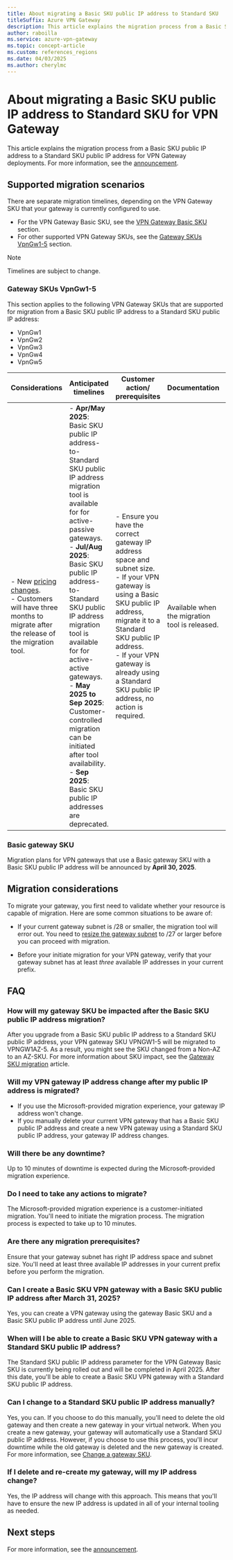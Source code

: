 ```yaml
---
title: About migrating a Basic SKU public IP address to Standard SKU
titleSuffix: Azure VPN Gateway
description: This article explains the migration process from a Basic SKU public IP address to a Standard SKU public IP address for VPN Gateway deployments that are currently using a Basic SKU public IP address. This doesn't pertain to deployments that are already using a Standard SKU public IP address.
author: raboilla
ms.service: azure-vpn-gateway
ms.topic: concept-article
ms.custom: references_regions
ms.date: 04/03/2025
ms.author: cherylmc
---
```


# About migrating a Basic SKU public IP address to Standard SKU for VPN Gateway

This article explains the migration process from a Basic SKU public IP address to a Standard SKU public IP address for VPN Gateway deployments. For more information, see the [announcement](https://azure.microsoft.com/updates?id=upgrade-to-standard-sku-public-ip-addresses-in-azure-by-30-september-2025-basic-sku-will-be-retired).

## Supported migration scenarios

There are separate migration timelines, depending on the VPN Gateway SKU that your gateway is currently configured to use.

* For the VPN Gateway Basic SKU, see the [VPN Gateway Basic SKU](#basicsku-timeline) section.
* For other supported VPN Gateway SKUs, see the [Gateway SKUs VpnGw1-5](#skus-timeline) section.

> [!NOTE]
> Timelines are subject to change.

### <a name="skus-timeline"></a>Gateway SKUs VpnGw1-5

This section applies to the following VPN Gateway SKUs that are supported for migration from a Basic SKU public IP address to a Standard SKU public IP address:

* VpnGw1
* VpnGw2
* VpnGw3
* VpnGw4
* VpnGw5

|Considerations | Anticipated timelines | Customer action/ prerequisites | Documentation | Announcement links |
|---|---|---|---|---|
|- New [pricing changes](https://azure.microsoft.com/pricing/details/ip-addresses/).<br>- Customers will have three months to migrate after the release of the migration tool.|- **Apr/May 2025**: Basic SKU public IP address-to-Standard SKU public IP address migration tool is available for for active-passive gateways.<br>- **Jul/Aug 2025**: Basic SKU public IP address-to-Standard SKU public IP address migration tool is available for for active-active gateways.<br>- **May 2025 to Sep 2025**: Customer-controlled migration can be initiated after tool availability.<br>- **Sep 2025**: Basic SKU public IP addresses are deprecated.  |- Ensure you have the correct gateway IP address space and subnet size.<br>- If your VPN gateway is using a Basic SKU public IP address, migrate it to a Standard SKU public IP address.<br> - If your VPN gateway is already using a Standard SKU public IP address, no action is required.|Available when the migration tool is released. |[Basic SKU public IP address retirement](https://azure.microsoft.com/updates?id=upgrade-to-standard-sku-public-ip-addresses-in-azure-by-30-september-2025-basic-sku-will-be-retired) |

### <a name="basicsku-timeline"></a>Basic gateway SKU

Migration plans for VPN gateways that use a Basic gateway SKU with a Basic SKU public IP address will be announced by **April 30, 2025**.

## Migration considerations

To migrate your gateway, you first need to validate whether your resource is capable of migration. Here are some common situations to be aware of:

* If your current gateway subnet is /28 or smaller, the migration tool will error out. You need to [resize the gateway subnet](../virtual-network/virtual-network-manage-subnet.md#change-subnet-settings) to /27 or larger before you can proceed with migration.

* Before your initiate migration for your VPN gateway, verify that your gateway subnet has at least *three* available IP addresses in your current prefix.

## FAQ

### How will my gateway SKU be impacted after the Basic SKU public IP address migration?

After you upgrade from a Basic SKU public IP address to a Standard SKU public IP address, your VPN gateway SKU VPNGW1-5 will be migrated to VPNGW1AZ-5. As a result, you might see the SKU changed from a Non-AZ to an AZ-SKU. For more information about SKU impact, see the [Gateway SKU migration](gateway-sku-consolidation.md) article.

### Will my VPN gateway IP address change after my public IP address is migrated?

* If you use the Microsoft-provided migration experience, your gateway IP address won't change.
* If you manually delete your current VPN gateway that has a Basic SKU public IP address and create a new VPN gateway using a Standard SKU public IP address, your gateway IP address changes.

### Will there be any downtime?

Up to 10 minutes of downtime is expected during the Microsoft-provided migration experience.

### Do I need to take any actions to migrate?

The Microsoft-provided migration experience is a customer-initiated migration. You'll need to initiate the migration process. The migration process is expected to take up to 10 minutes.

### Are there any migration prerequisites?

Ensure that your gateway subnet has right IP address space and subnet size. You'll need at least three available IP addresses in your current prefix before you perform the migration.

### Can I create a Basic SKU VPN gateway with a Basic SKU public IP address after March 31, 2025?

Yes, you can create a VPN gateway using the gateway Basic SKU and a Basic SKU public IP address until June 2025.

### When will I be able to create a Basic SKU VPN gateway with a Standard SKU public IP address?

The Standard SKU public IP address parameter for the VPN Gateway Basic SKU is currently being rolled out and will be completed in April 2025. After this date, you'll be able to create a Basic SKU VPN gateway with a Standard SKU public IP address.

### Can I change to a Standard SKU public IP address manually?

Yes, you can. If you choose to do this manually, you'll need to delete the old gateway and then create a new gateway in your virtual network. When you create a new gateway, your gateway will automatically use a Standard SKU public IP address. However, if you choose to use this process, you'll incur downtime while the old gateway is deleted and the new gateway is created. For more information, see [Change a gateway SKU](gateway-sku-change.md).

### If I delete and re-create my gateway, will my IP address change?

Yes, the IP address will change with this approach. This means that you'll have to ensure the new IP address is updated in all of your internal tooling as needed.

## Next steps

For more information, see the [announcement](https://azure.microsoft.com/updates?id=upgrade-to-standard-sku-public-ip-addresses-in-azure-by-30-september-2025-basic-sku-will-be-retired).